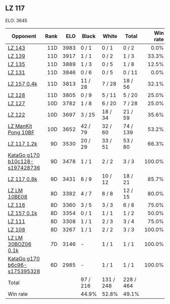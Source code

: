 ## LZ 117 ##

ELO: 3645

Opponent | Rank | ELO | Black | White | Total | Win rate
---------|-----:|----:|-------|-------|-------|-------:
[LZ 143](LZ%20143.md) | 11D | 3983 | 0 / 1 | 0 / 1 | 0 / 2 | 0.0%
[LZ 139](LZ%20139.md) | 11D | 3917 | 1 / 1 | 0 / 2 | 1 / 3 | 33.3%
[LZ 135](LZ%20135.md) | 11D | 3889 | 1 / 3 | 0 / 5 | 1 / 8 | 12.5%
[LZ 131](LZ%20131.md) | 11D | 3846 | 0 / 6 | 0 / 5 | 0 / 11 | 0.0%
[LZ 157 0.4k](LZ%20157%200.4k.md) | 11D | 3813 | 11 / 28 | 7 / 28 | 18 / 56 | 32.1%
[LZ 128](LZ%20128.md) | 11D | 3805 | 0 / 9 | 5 / 11 | 5 / 20 | 25.0%
[LZ 127](LZ%20127.md) | 10D | 3782 | 1 / 8 | 6 / 20 | 7 / 28 | 25.0%
[LZ 122](LZ%20122.md) | 10D | 3697 | 3 / 25 | 18 / 34 | 21 / 59 | 35.6%
[LZ ManKit Pong 10BF](LZ%20ManKit%20Pong%2010BF.md) | 10D | 3652 | 42 / 79 | 32 / 60 | 74 / 139 | 53.2%
[LZ 117 1.2k](LZ%20117%201.2k.md) | 9D | 3530 | 20 / 29 | 33 / 51 | 53 / 80 | 66.3%
[KataGo g170 b10c128-s197428736](KataGo%20g170%20b10c128-s197428736.md) | 9D | 3478 | 1 / 1 | 2 / 2 | 3 / 3 | 100.0%
[LZ 117 0.8k](LZ%20117%200.8k.md) | 9D | 3431 | 8 / 9 | 10 / 12 | 18 / 21 | 85.7%
[LZ LM 10BE08](LZ%20LM%2010BE08.md) | 8D | 3392 | 4 / 7 | 8 / 8 | 12 / 15 | 80.0%
[LZ 116](LZ%20116.md) | 8D | 3360 | 3 / 5 | 3 / 3 | 6 / 8 | 75.0%
[LZ 157 0.1k](LZ%20157%200.1k.md) | 8D | 3354 | 0 / 1 | 1 / 1 | 1 / 2 | 50.0%
[LZ 111](LZ%20111.md) | 8D | 3308 | 1 / 1 | 2 / 3 | 3 / 4 | 75.0%
[LZ 108](LZ%20108.md) | 8D | 3267 | 1 / 1 | 2 / 2 | 3 / 3 | 100.0%
[LZ LM 30BOZ06 0.1k](LZ%20LM%2030BOZ06%200.1k.md) | 7D | 3146 | - | 1 / 1 | 1 / 1 | 100.0%
[KataGo g170 b6c96-s175395328](KataGo%20g170%20b6c96-s175395328.md) | 6D | 2985 | - | 1 / 1 | 1 / 1 | 100.0%
Total | | | 97 / 216 | 131 / 248 | 228 / 464 | 
Win rate| | | 44.9% | 52.8% | 49.1% | 
